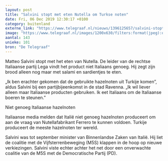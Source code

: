 ```yaml
---
layout: post
title: "Salvini stopt met eten Nutella om Turkse noten"
date: Fri, 06 Dec 2019 12:30:17 +0100
category: buitenland
externe_link: "https://www.telegraaf.nl/nieuws/1396125657/salvini-stopt-met-eten-nutella-om-turkse-noten"
image: "https://www.telegraaf.nl/images/1200x630/filters:format(jpeg):quality(80)/cdn-kiosk-api.telegraaf.nl/c734ba48-181b-11ea-a32e-0255c322e81b.jpg"
aantal: 143
unieke: 101
bron: "De Telegraaf"
---
```


<p class="intro">Matteo Salvini stopt met het eten van Nutella. De leider van de rechtse Italiaanse partij Lega vindt het product niet Italiaans genoeg. Hij zegt zijn brood alleen nog maar met salami en sardientjes te eten.</p> <p>„Ik ben erachter gekomen dat de gebruikte hazelnoten uit Turkije komen”, aldus Salvini bij een partijbijeenkomst in de stad Ravenna. „Ik wil liever alleen maar Italiaanse producten gebruiken. Ik eet Italiaans om de Italiaanse boeren te steunen.”</p><p>Niet genoeg Italiaanse hazelnoten</p><p>Italiaanse media melden dat Italië niet genoeg hazelnoten produceert om aan de vraag van Nutellafabrikant Ferrero te kunnen voldoen. Turkije produceert de meeste hazelnoten ter wereld.</p><p>Salvini was tot september minister van Binnenlandse Zaken van Italië. Hij liet de coalitie met de Vijfsterrenbeweging (M5S) klappen in de hoop op nieuwe verkiezingen. Salvini viste echter achter het net door een onverwachte coalitie van de M5S met de Democratische Partij (PD).</p>

